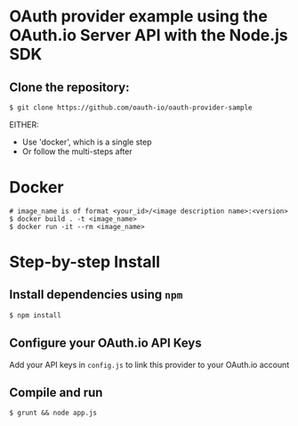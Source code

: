 OAuth provider example using the OAuth.io Server API with the Node.js SDK
=====================

Clone the repository:
---------------------

```sh
$ git clone https://github.com/oauth-io/oauth-provider-sample
```

EITHER:

* Use 'docker', which is a single step
* Or follow the multi-steps after

# Docker

```
# image_name is of format <your_id>/<image description name>:<version>
$ docker build . -t <image_name>
$ docker run -it --rm <image_name>
```

# Step-by-step Install

Install dependencies using `npm`
--------------------------------

```sh
$ npm install
```

Configure your OAuth.io API Keys
--------------------------------

Add your API keys in `config.js` to link this provider to your OAuth.io account


Compile and run
---------------

```
$ grunt && node app.js
```
